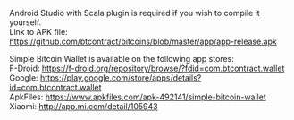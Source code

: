 Android Studio with Scala plugin is required if you wish to compile it yourself.  
Link to APK file: https://github.com/btcontract/bitcoins/blob/master/app/app-release.apk  

Simple Bitcoin Wallet is available on the following app stores:  
F-Droid: https://f-droid.org/repository/browse/?fdid=com.btcontract.wallet  
Google: https://play.google.com/store/apps/details?id=com.btcontract.wallet  
ApkFiles: https://www.apkfiles.com/apk-492141/simple-bitcoin-wallet  
Xiaomi: http://app.mi.com/detail/105943
